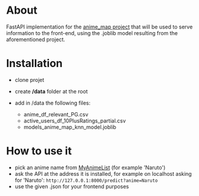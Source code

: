 # About
FastAPI implementation for the [anime_map project](https://github.com/mijkami/anime_map) that will be used to serve information to the front-end, using the .joblib model resulting from the aforementioned project.

# Installation
- clone projet
- create **/data** folder at the root
- add in /data the following files:

  - anime_df_relevant_PG.csv
  - active_users_df_10PlusRatings_partial.csv
  - models_anime_map_knn_model.joblib
# How to use it

- pick an anime name from [MyAnimeList](https://myanimelist.net/topanime.php) (for example 'Naruto')
- ask the API at the address it is installed, for example on localhost asking for 'Naruto': ```http://127.0.0.1:8000/predict?anime=Naruto```
- use the given .json for your frontend purposes